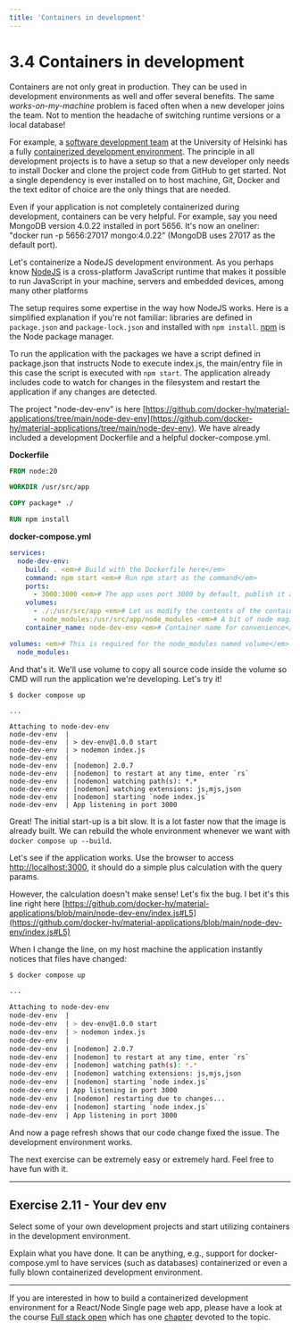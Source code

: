 ```yaml
---
title: 'Containers in development'
---
```


# 3.4 Containers in development

Containers are not only great in production. They can be used in development environments as well and offer several benefits. The same _works-on-my-machine_ problem is faced often when a new developer joins the team. Not to mention the headache of switching runtime versions or a local database!

For example, a [software development team](https://toska.dev/) at the University of Helsinki has a fully [containerized development environment](https://helda.helsinki.fi/items/9f681533-f488-406d-b2d8-a2f8b225f283). The principle in all development projects is to have a setup so that a new developer only needs to install Docker and clone the project code from GitHub to get started. Not a single dependency is ever installed on to host machine, Git, Docker and the text editor of choice are the only things that are needed.

Even if your application is not completely containerized during development, containers can be very helpful. For example, say you need MongoDB version 4.0.22 installed in port 5656. It's now an oneliner: "docker run -p 5656:27017 mongo:4.0.22" (MongoDB uses 27017 as the default port).

Let's containerize a NodeJS development environment. As you perhaps know [NodeJS](https://nodejs.org/en/) is a cross-platform JavaScript runtime that makes it possible to run JavaScript in your machine, servers and embedded devices, among many other platforms

The setup requires some expertise in the way how NodeJS works. Here is a simplified explanation if you're not familiar: libraries are defined in `package.json` and `package-lock.json` and installed with `npm install`. [npm](https://www.npmjs.com/) is the Node package manager.

To run the application with the packages we have a script defined in package.json that instructs Node to execute index.js, the main/entry file in this case the script is executed with `npm start`. The application already includes code to watch for changes in the filesystem and restart the application if any changes are detected.

The project "node-dev-env" is here [https://github.com/docker-hy/material-applications/tree/main/node-dev-env](https://github.com/docker-hy/material-applications/tree/main/node-dev-env). We have already included a development Dockerfile and a helpful docker-compose.yml.

**Dockerfile**
```Dockerfile
FROM node:20

WORKDIR /usr/src/app

COPY package* ./

RUN npm install
```

**docker-compose.yml**
```yaml
services:
  node-dev-env:
    build: . <em># Build with the Dockerfile here</em>
    command: npm start <em># Run npm start as the command</em>
    ports:
      - 3000:3000 <em># The app uses port 3000 by default, publish it as 3000</em>
    volumes:
      - ./:/usr/src/app <em># Let us modify the contents of the container locally</em>
      - node_modules:/usr/src/app/node_modules <em># A bit of node magic, this ensures the dependencies built for the image are not available locally.</em>
    container_name: node-dev-env <em># Container name for convenience</em>

volumes: <em># This is required for the node_modules named volume</em>
  node_modules:
```

And that's it. We'll use volume to copy all source code inside the volume so CMD will run the application we're developing. Let's try it!

```console
$ docker compose up

...

Attaching to node-dev-env
node-dev-env  |
node-dev-env  | > dev-env@1.0.0 start
node-dev-env  | > nodemon index.js
node-dev-env  |
node-dev-env  | [nodemon] 2.0.7
node-dev-env  | [nodemon] to restart at any time, enter `rs`
node-dev-env  | [nodemon] watching path(s): *.*
node-dev-env  | [nodemon] watching extensions: js,mjs,json
node-dev-env  | [nodemon] starting `node index.js`
node-dev-env  | App listening in port 3000
```

Great! The initial start-up is a bit slow. It is a lot faster now that the image is already built. We can rebuild the whole environment whenever we want with `docker compose up --build`.

Let's see if the application works. Use the browser to access [http://localhost:3000](http://localhost:3000), it should do a simple plus calculation with the query params.

However, the calculation doesn't make sense! Let's fix the bug. I bet it's this line right here [https://github.com/docker-hy/material-applications/blob/main/node-dev-env/index.js#L5](https://github.com/docker-hy/material-applications/blob/main/node-dev-env/index.js#L5)

When I change the line, on my host machine the application instantly notices that files have changed:

```sh
$ docker compose up

...

Attaching to node-dev-env
node-dev-env  |
node-dev-env  | > dev-env@1.0.0 start
node-dev-env  | > nodemon index.js
node-dev-env  |
node-dev-env  | [nodemon] 2.0.7
node-dev-env  | [nodemon] to restart at any time, enter `rs`
node-dev-env  | [nodemon] watching path(s): *.*
node-dev-env  | [nodemon] watching extensions: js,mjs,json
node-dev-env  | [nodemon] starting `node index.js`
node-dev-env  | App listening in port 3000
node-dev-env  | [nodemon] restarting due to changes...
node-dev-env  | [nodemon] starting `node index.js`
node-dev-env  | App listening in port 3000
```

And now a page refresh shows that our code change fixed the issue. The development environment works.

The next exercise can be extremely easy or extremely hard. Feel free to have fun with it.

---

## Exercise 2.11 - Your dev env

Select some of your own development projects and start utilizing containers in the development environment.

Explain what you have done. It can be anything, e.g., support for docker-compose.yml to have services (such as databases) containerized or even a fully blown containerized development environment.

---

If you are interested in how to build a containerized development environment for a React/Node Single page web app, please have a look at the course [Full stack open](https://fullstackopen.com) which has one [chapter](https://fullstackopen.com/en/part12/basics_of_orchestration#development-in-containers) devoted to the topic.
